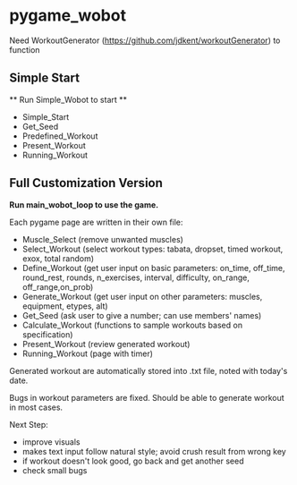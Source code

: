 # pygame_wobot
Need WorkoutGenerator (https://github.com/jdkent/workoutGenerator) to function

## Simple Start
** Run Simple_Wobot to start **
- Simple_Start
- Get_Seed
- Predefined_Workout
- Present_Workout
- Running_Workout




## Full Customization Version
**Run main_wobot_loop to use the game.**

Each pygame page are written in their own file:
- Muscle_Select (remove unwanted muscles)
- Select_Workout (select workout types: tabata, dropset, timed workout, exox, total random)
- Define_Workout (get user input on basic parameters: on_time, off_time, round_rest, rounds, n_exercises, interval, difficulty, on_range, off_range,on_prob)
- Generate_Workout (get user input on other parameters: muscles, equipment, etypes, alt)
- Get_Seed (ask user to give a number; can use members' names)
- Calculate_Workout (functions to sample workouts based on specification)
- Present_Workout (review generated workout)
- Running_Workout (page with timer)


Generated workout are automatically stored into .txt file, noted with today's date.


Bugs in workout parameters are fixed. Should be able to generate workout in most cases.



Next Step:
- improve visuals
- makes text input follow natural style; avoid crush result from wrong key
- if workout doesn't look good, go back and get another seed
- check small bugs
